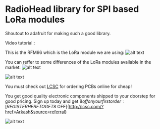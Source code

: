 # RadioHead library for SPI based LoRa modules

Shoutout to adafruit for making such a good library.

Video tutorial : 

This is the RFM96 which is the LoRa module we are using:
![alt text](https://github.com/akarsh98/RadioHead/blob/master/SCREENSHOTS/lorawan_hoperf_rfm95_top.jpg?raw=true)

You can reffer to some differences of the LoRa modules available in the market:
![alt text](https://github.com/akarsh98/RadioHead/blob/master/SCREENSHOTS/LCSC%20SHOW/4.JPG?raw=true)

![alt text](https://github.com/akarsh98/RadioHead/blob/master/SCREENSHOTS/rfm%20models.JPG?raw=true)

You must check out [LCSC](http://lcsc.com/?href=Arkash&source=referral) for ordering PCBs online for cheap!

You get good quality electronic components shipped to your doorstep for good pricing.
Sign up today and get $8 off on your first order: [REGISTER HERE TO GET 8$ OFF](http://lcsc.com/?href=Arkash&source=referral)

![alt text](https://github.com/akarsh98/RadioHead/blob/master/SCREENSHOTS/RFM98.JPG?raw=true)
